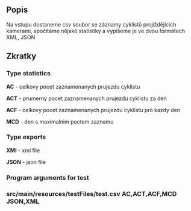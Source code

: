 <h2>Popis</h2>
Na vstupu dostaneme csv soubor se záznamy cyklistů projíždějících kamerami, spočítáme nějaké statistiky a vypíšeme je ve dvou formátech XML, JSON

<h2>Zkratky</h2>

<h3>Type statistics</h3>
<p><strong>AC</strong>  - celkovy pocet zaznamenanych prujezdu cyklistu
<p><strong>ACT</strong> - prumerny pocet zaznamenanych prujezdu cyklistu za den
<p><strong>ACF</strong> - celkovy pocet zaznamenanych prujezdu cyklistu pro kazdy den
<p><strong>MCD</strong> - den s maximalnim poctem zaznamu 

<h3>Type exports</h3>
<p><strong>XMl</strong>  - xml file
<p><strong>JSON</strong> - json file

<h3>Program arguments for test<h3>
<p><strong>src/main/resources/testFiles/test.csv AC,ACT,ACF,MCD JSON,XML

